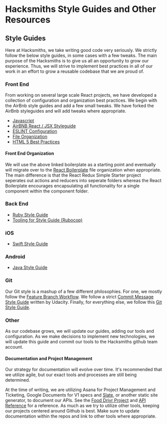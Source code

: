 # Hacksmiths Style Guides and Other Resources

## Style Guides
Here at Hacksmiths, we take writing good code very seriously.  We strictly follow the below style guides, in some cases with a few tweaks.  The main purpose of the Hacksmiths is to give us all an opportunity to grow our experience.  Thus, we will strive to implement best practices in all of our work in an effort to grow a reusable codebase that we are proud of.

### Front End
From working on several large scale React projects, we have developed a collection of configuration and organization best practices.  We begin with the AirBnb style guides and add a few small tweaks.  We have forked the AirBnb styleguides and will add tweaks where appropriate.
* [Javascript](https://github.com/teamhacksmiths/javascript)
* [AirBNB React / JSX Styleguide](https://github.com/teamhacksmiths/javascript/tree/master/react)
* [ESLINT Configuration](https://github.com/RyanCCollins/react-redux-simple-starter/blob/master/.eslintrc)
* [File Organization](https://github.com/RyanCCollins/react-redux-simple-starter)
* [HTML 5 Best Practices](https://github.com/teamhacksmiths/project-resources/blob/master/HTML5-GUIDELINES.md)

#### Front End Organization
We will use the above linked boilerplate as a starting point and eventually will migrate over to the [React Boilerplate](https://github.com/mxstbr/react-boilerplate) file organization when appropriate.  The main difference is that the React Redux Simple Starter project seperates out actions and reducers into seperate folders whereas the React Boilerplate encourages encapsulating all functionality for a single component within the component folder.

### Back End
* [Ruby Style Guide](https://github.com/bbatsov/ruby-style-guide)
* [Tooling for Style Guide (Rubocop)](https://github.com/bbatsov/rubocop)

### iOS
* [Swift Style Guide](https://github.com/ryan-collins-forks/swift-style-guide)

### Android
* [Java Style Guide](http://source.android.com/source/code-style.html)

### Git
Our Git style is a mashup of a few different philosophies. For one, we mostly follow the [Feature Branch Workflow](https://www.atlassian.com/git/tutorials/comparing-workflows/feature-branch-workflow).  We follow a strict [Commit Message Style Guide](https://udacity.github.io/git-styleguide/) written by Udacity.  Finally, for everything else, we follow this [Git Style Guide](https://github.com/jonathanong/git-style-guide).  

### Other
As our codebase grows, we will update our guides, adding our tools and configuration.  As we make decisions to implement new technologies, we will update this guide and commit our tools to the Hacksmiths github team account.

#### Documentation and Project Management
Our strategy for documentation will evolve over time.  It's recommended that we utilize agile, but our exact tools and processes are still being determined.

At the time of writing, we are utilizing Asana for Project Management and Ticketing, Google Documents for V1 specs and [Slate](https://github.com/tripit/slate), or another static site generator, to document our APIs. See the [Food Drivr Project](https://github.com/teamhacksmiths/food-drivr) and [API Reference](http://teamhacksmiths.github.io/food-drivr-api-documentation/) for a reference.  As much as we try to utilize other tools, keeping our projects centered around Github is best.  Make sure to update documentation within the repos and link to other tools where appropriate.
